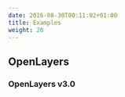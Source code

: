 ```yaml
---
date: 2016-08-30T00:11:02+01:00
title: Examples
weight: 20
---
```


## OpenLayers

### OpenLayers v3.0
